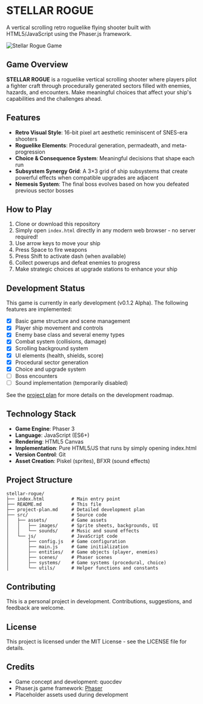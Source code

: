 # STELLAR ROGUE

A vertical scrolling retro roguelike flying shooter built with HTML5/JavaScript using the Phaser.js framework.

![Stellar Rogue Game](https://via.placeholder.com/800x400?text=Stellar+Rogue+Game)

## Game Overview

**STELLAR ROGUE** is a roguelike vertical scrolling shooter where players pilot a fighter craft through procedurally generated sectors filled with enemies, hazards, and encounters. Make meaningful choices that affect your ship's capabilities and the challenges ahead.

## Features

- **Retro Visual Style**: 16-bit pixel art aesthetic reminiscent of SNES-era shooters
- **Roguelike Elements**: Procedural generation, permadeath, and meta-progression
- **Choice & Consequence System**: Meaningful decisions that shape each run
- **Subsystem Synergy Grid**: A 3×3 grid of ship subsystems that create powerful effects when compatible upgrades are adjacent
- **Nemesis System**: The final boss evolves based on how you defeated previous sector bosses

## How to Play

1. Clone or download this repository
2. Simply open `index.html` directly in any modern web browser - no server required!
3. Use arrow keys to move your ship
4. Press Space to fire weapons
5. Press Shift to activate dash (when available)
6. Collect powerups and defeat enemies to progress
7. Make strategic choices at upgrade stations to enhance your ship

## Development Status

This game is currently in early development (v0.1.2 Alpha). The following features are implemented:

- [x] Basic game structure and scene management
- [x] Player ship movement and controls
- [x] Enemy base class and several enemy types
- [x] Combat system (collisions, damage)
- [x] Scrolling background system
- [x] UI elements (health, shields, score)
- [x] Procedural sector generation
- [x] Choice and upgrade system
- [ ] Boss encounters
- [ ] Sound implementation (temporarily disabled)

See the [project plan](project-plan.md) for more details on the development roadmap.

## Technology Stack

- **Game Engine**: Phaser 3
- **Language**: JavaScript (ES6+)
- **Rendering**: HTML5 Canvas
- **Implementation**: Pure HTML5/JS that runs by simply opening index.html
- **Version Control**: Git
- **Asset Creation**: Piskel (sprites), BFXR (sound effects)

## Project Structure

```
stellar-rogue/
├── index.html          # Main entry point
├── README.md           # This file
├── project-plan.md     # Detailed development plan
├── src/                # Source code
│   ├── assets/         # Game assets
│   │   ├── images/     # Sprite sheets, backgrounds, UI
│   │   └── sounds/     # Music and sound effects
│   └── js/             # JavaScript code
│       ├── config.js   # Game configuration
│       ├── main.js     # Game initialization
│       ├── entities/   # Game objects (player, enemies)
│       ├── scenes/     # Phaser scenes
│       ├── systems/    # Game systems (procedural, choice)
│       └── utils/      # Helper functions and constants
```

## Contributing

This is a personal project in development. Contributions, suggestions, and feedback are welcome.

## License

This project is licensed under the MIT License - see the LICENSE file for details.

## Credits

- Game concept and development: quocdev
- Phaser.js game framework: [Phaser](https://phaser.io/)
- Placeholder assets used during development
